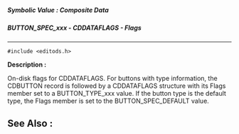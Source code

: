 ##### Symbolic Value : Composite Data
##### BUTTON_SPEC_xxx - CDDATAFLAGS - Flags
---
```
#include <editods.h>
```
**Description :**

On-disk flags for CDDATAFLAGS. For buttons with type information, the CDBUTTON 
record is followed by a CDDATAFLAGS structure with its Flags member set to a 
BUTTON_TYPE_xxx value. If the button type is the default type, the Flags member 
is set to the BUTTON_SPEC_DEFAULT value.

**See Also :**
---
